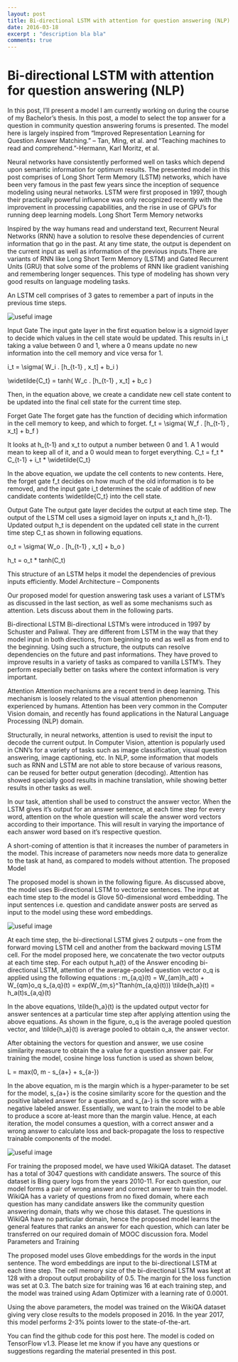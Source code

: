 ```yaml
---
layout: post
title: Bi-directional LSTM with attention for question answering (NLP)
date: 2016-03-18
excerpt : "description bla bla"
comments: true
---
```


# Bi-directional LSTM with attention for question answering (NLP)

In this post, I’ll present a model I am currently working on during the course of my Bachelor’s thesis. In this post, a model to select the top answer for a question in community question answering forums is presented. The model here is largely inspired from “Improved Representation Learning for Question Answer Matching.” – Tan, Ming, et al.  and “Teaching machines to read and comprehend.”-Hermann, Karl Moritz, et al.

Neural networks have consistently performed well on tasks which depend upon semantic information for optimum results. The presented model in this post comprises of Long Short Term Memory (LSTM) networks, which have been very famous in the past few years since the inception of sequence modeling using neural networks. LSTM were first proposed in 1997, though their practically powerful influence was only recognized recently with the improvement in processing capabilities, and the rise in use of GPU’s for running deep learning models.
Long Short Term Memory networks

Inspired by the way humans read and understand text, Recurrent Neural Networks (RNN) have a solution to resolve these dependencies of current information that go in the past. At any time state, the output is dependent on the current input as well as information of the previous inputs.There are variants of RNN like Long Short Term Memory (LSTM) and Gated Recurrent Units (GRU) that solve some of the problems of RNN like gradient vanishing and remembering longer sequences. This type of modeling has shown very good results on language modeling tasks.

An LSTM cell comprises of 3 gates to remember a part of inputs in the previous time steps.

![useful image]({{site.url}}/images/Bi-directional-LSTM-for-question-answering-1.jpg)

Input Gate
The input gate layer in the first equation below is a sigmoid layer to decide which values in the cell state would be updated. This results in i_t taking a value between 0 and 1, where a 0 means update no new information into the cell memory and vice versa for 1.

i_t = \sigma( W_i . [h_{t-1} , x_t] + b_i )

\widetilde{C_t} = tanh( W_c . [h_{t-1} , x_t] + b_c )

Then, in the equation above, we create a candidate new cell state content to be updated into the final cell state for the current time step.

Forget Gate
The forget gate has the function of deciding which information in the cell memory to keep, and which to forget.
f_t = \sigma( W_f . [h_{t-1} , x_t] + b_f )

It looks at h_{t-1} and x_t to output a number between 0 and 1. A 1 would mean to keep all of it, and a 0 would mean to forget everything.
C_t = f_t * C_{t-1} + i_t * \widetilde{C_t}

In the above equation, we update the cell contents to new contents. Here, the forget gate f_t decides on how much of the old information is to be removed, and the input gate i_t determines the scale of addition of new candidate contents \widetilde{C_t} into the cell state.

Output Gate
The output gate layer decides the output at each time step. The output of the LSTM cell uses a sigmoid layer on inputs x_t and h_{t-1}. Updated output h_t is dependent on the updated cell state in the current time step C_t as shown in following equations.

o_t = \sigma( W_o . [h_{t-1} , x_t] + b_o )

h_t = o_t * tanh(C_t)

This structure of an LSTM helps it model the dependencies of previous inputs efficiently.
Model Architecture – Components

Our proposed model for question answering task uses a variant of LSTM’s as discussed in the last section, as well as some mechanisms such as attention. Lets discuss about them in the following parts.

Bi-directional LSTM
Bi-directional LSTM’s were introduced in 1997 by Schuster and Paliwal. They are different from LSTM in the way that they model input in both directions, from beginning to end as well as from end to the beginning. Using such a structure, the outputs can resolve dependencies on the future and past informations. They have proved to improve results in a variety of tasks as compared to vanilla LSTM’s. They perform especially better on tasks where the context information is very important.

Attention
Attention mechanisms are a recent trend in deep learning. This mechanism is loosely related to the visual attention phenomenon experienced by humans. Attention has been very common in the Computer Vision domain, and recently has found applications in the Natural Language Processing (NLP) domain.

Structurally, in neural networks, attention is used to revisit the input to decode the current output. In Computer Vision, attention is popularly used in CNN’s for a variety of tasks such as image classification, visual question answering, image captioning, etc. In NLP, some information that models such as RNN and LSTM are not able to store because of various reasons, can be reused for better output generation (decoding). Attention has showed specially good results in machine translation, while showing better results in other tasks as well.

In our task, attention shall be used to construct the answer vector. When the LSTM gives it’s output for an answer sentence, at each time step for every word, attention on the whole question will scale the answer word vectors according to their importance. This will result in varying the importance of each answer word based on it’s respective question.

A short-coming of attention is that it increases the number of parameters in the model. This increase of parameters now needs more data to generalize to the task at hand, as compared to models without attention.
The proposed Model

The proposed model is shown in the following figure. As discussed above, the model uses Bi-directional LSTM to vectorize sentences. The input at each time step to the model is Glove 50-dimensional word embedding. The input sentences i.e. question and candidate answer posts are served as input to the model using these word embeddings.

![useful image]({{site.url}}/images/Bi-directional-LSTM-for-question-answering-2.jpg)

At each time step, the bi-directional LSTM gives 2 outputs – one from the forward moving LSTM cell and another from the backward moving LSTM cell. For the model proposed here, we concatenate the two vector outputs at each time step. For each output h_a(t) of the Answer encoding bi-directional LSTM, attention of the average-pooled question vector o_q is applied using the following equations :
m_{a,q}(t) = W_{am}h_a(t) + W_{qm}o_q
s_{a,q}(t) = exp(W_{m,s}^Ttanh(m_{a,q}(t)))
\tilde{h_a}(t) = h_a(t)s_{a,q}(t)

In the above equations, \tilde{h_a}(t) is the updated output vector for answer sentences at a particular time step after applying attention using the above equations. As shown in the figure, o_q is the average pooled question vector, and \tilde{h_a}(t) is average pooled to obtain o_a, the answer vector.

After obtaining the vectors for question and answer, we use cosine similarity measure to obtain the a value for a question answer pair. For training the model, cosine hinge loss function is used as shown below,

L = max(0, m - s_{a+} + s_{a-})

In the above equation, m is the margin which is a hyper-parameter to be set for the model, s_{a+} is the cosine similarity score for the question and the positive labeled answer for a question, and s_{a-} is the score with a negative labeled answer. Essentially, we want to train the model to be able to produce a score at-least more than the margin value. Hence, at each iteration, the model consumes a question, with a correct answer and a wrong answer to calculate loss and back-propagate the loss to respective trainable components of the model.

![useful image]({{site.url}}/images/Bi-directional-LSTM-for-question-answering-3.jpg)

For training the proposed model, we have used WikiQA dataset. The dataset has a total of 3047 questions with candidate answers. The source of this dataset is Bing query logs from the years 2010-11. For each question, our model forms a pair of wrong answer and correct answer to train the model. WikiQA has a variety of questions from no fixed domain, where each question has many candidate answers like the community question answering domain, thats why we chose this dataset. The questions in WikiQA have no particular domain, hence the proposed model learns the general features that ranks an answer for each question, which can later be transferred on our required domain of MOOC discussion fora.
Model Parameters and Training

The proposed model uses Glove embeddings for the words in the input sentence. The word embeddings are input to the bi-directional LSTM at each time step. The cell memory size of the bi-directional LSTM was kept at 128 with a dropout output probability of 0.5. The margin for the loss function was set at 0.3. The batch size for training was 16 at each training step, and the model was trained using Adam Optimizer  with a learning rate of 0.0001.

Using the above parameters, the model was trained on the WikiQA dataset giving very close results to the models proposed in 2016. In the year 2017, this model performs 2-3% points lower to the state-of-the-art.

You can find the github code for this post here. The model is coded on TensorFlow v1.3. Please let me know if you have any questions or suggestions regarding the material presented in this post.